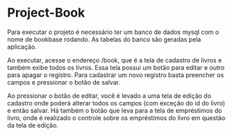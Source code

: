 # Project-Book
Para executar o projeto é necessário ter um banco de dados mysql com o nome de bookbase rodando. As tabelas do banco são geradas pela aplicação.

Ao executar, acesse o endereço <host>/book, que é a tela de cadastro de livros e também exibe todos os livros. Essa tela possui um botão para editar e outro para apagar o registro. Para cadastrar um novo registro basta preencher os campos e pressionar o botão de salvar.
  
Ao pressionar o botão de editar, você é levado a uma tela de edição do cadastro onde poderá alterar todos os campos (com exceção do id do livro) e então salvar. Há também o botão que leva para a tela de empréstimos do livro, onde é realizado o controle sobre os empréstimos do livro em questão da tela de edição.

